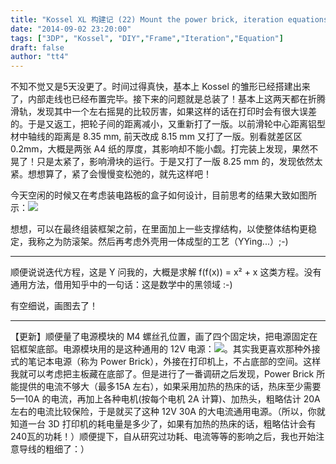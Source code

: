 ```yaml
---
title: "Kossel XL 构建记 (22) Mount the power brick, iteration equations"
date: "2014-09-02 23:20:00"
tags: ["3DP", "Kossel", "DIY","Frame","Iteration","Equation"]
draft: false
author: "tt4"
---
```



不知不觉又是5天没更了。时间过得真快，基本上 Kossel 的雏形已经搭建出来了，内部走线也已经布置完毕。接下来的问题就是总装了！基本上这两天都在折腾滑轨，发现其中一个左右摇晃的比较厉害，如果这样的话在打印时会有很大误差的。于是又返工，把轮子间的距离减小，又重新打了一版。以前滑轮中心距离铝型材中轴线的距离是 8.35 mm, 前天改成 8.15 mm 又打了一版。别看就差区区0.2mm，大概是两张 A4 纸的厚度，其影响却不能小觑。打完装上发现，果然不晃了！只是太紧了，影响滑块的运行。于是又打了一版 8.25 mm 的，发现依然太紧。想想算了，紧了会慢慢变松弛的，就先这样吧！

今天空闲的时候又在考虑装电路板的盒子如何设计，目前思考的结果大致如图所示：![][image-1]

想想，可以在最终组装框架之前，在里面加上一些支撑结构，以使整体结构更稳定，我称之为防滚架。然后再考虑外壳用一体成型的工艺（YYing...）;-)

----
顺便说说迭代方程，这是 Y 问我的，大概是求解 f(f(x)) = x² + x 这类方程。没有通用方法，借用知乎中的一句话：这是数学中的黑领域 :-)

有空细说，画图去了！

----
【更新】顺便量了电源模块的 M4 螺丝孔位置，画了四个固定块，把电源固定在铝框架底部。电源模块用的是这种通用的 12V 电源：![][image-2]。其实我更喜欢那种外接式的笔记本电源（称为 Power Brick），外接在打印机上，不占底部的空间。这样我就可以考虑把主板藏在底部了。但是进行了一番调研之后发现，Power Brick 所能提供的电流不够大（最多15A 左右），如果采用加热的热床的话，热床至少需要 5—10A 的电流，再加上各种电机(按每个电机 2A 计算)、加热头，粗略估计 20A 左右的电流比较保险，于是就买了这种 12V 30A 的大电流通用电源。（所以，你就知道一台 3D 打印机的耗电量是多少了，如果有加热的热床的话，粗略估计会有 240瓦的功耗！）顺便提下，自从研究过功耗、电流等等的影响之后，我也开始注意导线的粗细了：）





[image-1]:	/3DP/_images/case.png
[image-2]:	/3DP/_images/DSC00551.JPG
